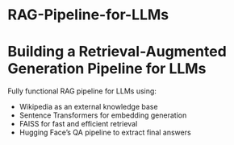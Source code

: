 # RAG-Pipeline-for-LLMs
# Building a Retrieval-Augmented Generation Pipeline for LLMs

Fully functional RAG pipeline for LLMs using:
- Wikipedia as an external knowledge base
- Sentence Transformers for embedding generation
- FAISS for fast and efficient retrieval
- Hugging Face’s QA pipeline to extract final answers